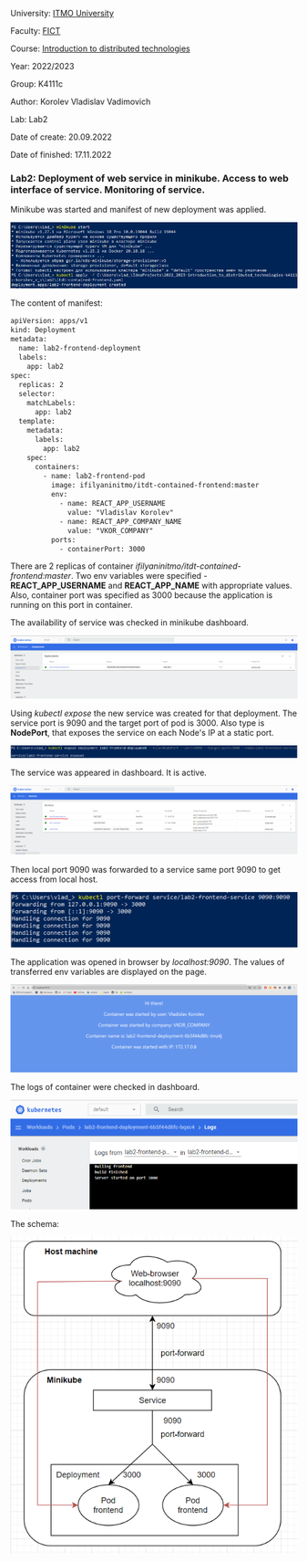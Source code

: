 University: [ITMO University](https://itmo.ru/ru/)

Faculty: [FICT](https://fict.itmo.ru)

Course: [Introduction to distributed technologies](https://github.com/itmo-ict-faculty/introduction-to-distributed-technologies)

Year: 2022/2023

Group: K4111с

Author: Korolev Vladislav Vadimovich

Lab: Lab2

Date of create: 20.09.2022

Date of finished: 17.11.2022

### Lab2: Deployment of web service in minikube. Access to web interface of service. Monitoring of service.

Minikube was started and manifest of new deployment was applied.

![img.png](assets/img.png)

The content of manifest:
```aidl
apiVersion: apps/v1
kind: Deployment
metadata:
  name: lab2-frontend-deployment
  labels:
    app: lab2
spec:
  replicas: 2
  selector:
    matchLabels:
      app: lab2
  template:
    metadata:
      labels:
        app: lab2
    spec:
      containers:
        - name: lab2-frontend-pod
          image: ifilyaninitmo/itdt-contained-frontend:master
          env:
            - name: REACT_APP_USERNAME
              value: "Vladislav Korolev"
            - name: REACT_APP_COMPANY_NAME
              value: "VKOR_COMPANY"
          ports:
            - containerPort: 3000
```
There are 2 replicas of container *ifilyaninitmo/itdt-contained-frontend:master*. Two env variables were specified - **REACT_APP_USERNAME** and **REACT_APP_NAME** with appropriate values. Also, container port was specified as 3000 because the application is running on this port in container.

The availability of service was checked in minikube dashboard.

![img_1.png](assets/img_1.png)

Using *kubectl expose* the new service was created for that deployment. The service port is 9090 and the target port of pod is 3000. Also type is **NodePort**, that exposes the service on each Node's IP at a static port.

![img_2.png](assets/img_2.png)

The service was appeared in dashboard. It is active.

![service-on-dashboard.png](assets/service-on-dashboard.png)

Then local port 9090 was forwarded to a service same port 9090 to get access from local host.

![img_3.png](assets/img_3.png)

The application was opened in browser by *localhost:9090*. The values of transferred env variables are displayed on the page. 

![img_4.png](assets/img_4.png)

The logs of container were checked in dashboard.

![img_5.png](assets/img_5.png)

The schema:

![img_6.png](assets/img_6.png)
